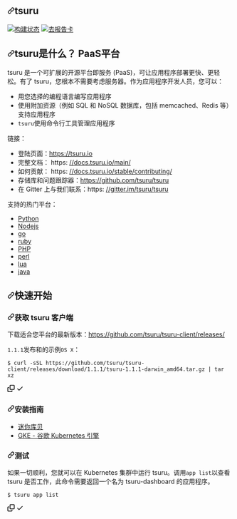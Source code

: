 <div class="Box-sc-g0xbh4-0 bJMeLZ js-snippet-clipboard-copy-unpositioned" data-hpc="true"><article class="markdown-body entry-content container-lg" itemprop="text"><h1 tabindex="-1" dir="auto"><a id="user-content-tsuru" class="anchor" aria-hidden="true" tabindex="-1" href="#tsuru"><svg class="octicon octicon-link" viewBox="0 0 16 16" version="1.1" width="16" height="16" aria-hidden="true"><path d="m7.775 3.275 1.25-1.25a3.5 3.5 0 1 1 4.95 4.95l-2.5 2.5a3.5 3.5 0 0 1-4.95 0 .751.751 0 0 1 .018-1.042.751.751 0 0 1 1.042-.018 1.998 1.998 0 0 0 2.83 0l2.5-2.5a2.002 2.002 0 0 0-2.83-2.83l-1.25 1.25a.751.751 0 0 1-1.042-.018.751.751 0 0 1-.018-1.042Zm-4.69 9.64a1.998 1.998 0 0 0 2.83 0l1.25-1.25a.751.751 0 0 1 1.042.018.751.751 0 0 1 .018 1.042l-1.25 1.25a3.5 3.5 0 1 1-4.95-4.95l2.5-2.5a3.5 3.5 0 0 1 4.95 0 .751.751 0 0 1-.018 1.042.751.751 0 0 1-1.042.018 1.998 1.998 0 0 0-2.83 0l-2.5 2.5a1.998 1.998 0 0 0 0 2.83Z"></path></svg></a><font style="vertical-align: inherit;"><font style="vertical-align: inherit;">tsuru</font></font></h1>
<p dir="auto"><a href="https://github.com/tsuru/tsuru/actions"><img src="https://github.com/tsuru/tsuru/workflows/ci/badge.svg?branch=main" alt="构建状态" style="max-width: 100%;"></a>
<a href="https://goreportcard.com/report/github.com/tsuru/tsuru" rel="nofollow"><img src="https://camo.githubusercontent.com/9f229c45533ebe7cf1c27405ff402ff69ea118521fdbcd1ed20598753a2539c7/68747470733a2f2f676f7265706f7274636172642e636f6d2f62616467652f6769746875622e636f6d2f74737572752f7473757275" alt="去报告卡" data-canonical-src="https://goreportcard.com/badge/github.com/tsuru/tsuru" style="max-width: 100%;"></a></p>
<h2 tabindex="-1" dir="auto"><a id="user-content-what-is-tsuru" class="anchor" aria-hidden="true" tabindex="-1" href="#what-is-tsuru"><svg class="octicon octicon-link" viewBox="0 0 16 16" version="1.1" width="16" height="16" aria-hidden="true"><path d="m7.775 3.275 1.25-1.25a3.5 3.5 0 1 1 4.95 4.95l-2.5 2.5a3.5 3.5 0 0 1-4.95 0 .751.751 0 0 1 .018-1.042.751.751 0 0 1 1.042-.018 1.998 1.998 0 0 0 2.83 0l2.5-2.5a2.002 2.002 0 0 0-2.83-2.83l-1.25 1.25a.751.751 0 0 1-1.042-.018.751.751 0 0 1-.018-1.042Zm-4.69 9.64a1.998 1.998 0 0 0 2.83 0l1.25-1.25a.751.751 0 0 1 1.042.018.751.751 0 0 1 .018 1.042l-1.25 1.25a3.5 3.5 0 1 1-4.95-4.95l2.5-2.5a3.5 3.5 0 0 1 4.95 0 .751.751 0 0 1-.018 1.042.751.751 0 0 1-1.042.018 1.998 1.998 0 0 0-2.83 0l-2.5 2.5a1.998 1.998 0 0 0 0 2.83Z"></path></svg></a><font style="vertical-align: inherit;"><font style="vertical-align: inherit;">tsuru是什么？   PaaS平台 </font></font></h2>
<p dir="auto"><font style="vertical-align: inherit;"><font style="vertical-align: inherit;">tsuru 是一个可扩展的开源平台即服务 (PaaS)，可让应用程序部署更快、更轻松。</font><font style="vertical-align: inherit;">有了 tsuru，您根本不需要考虑服务器。</font><font style="vertical-align: inherit;">作为应用程序开发人员，您可以：</font></font></p>
<ul dir="auto">
<li><font style="vertical-align: inherit;"><font style="vertical-align: inherit;">用您选择的编程语言编写应用程序</font></font></li>
<li><font style="vertical-align: inherit;"><font style="vertical-align: inherit;">使用附加资源（例如 SQL 和 NoSQL 数据库，包括 memcached、Redis 等）支持应用程序</font></font></li>
<li><font style="vertical-align: inherit;"></font><code>tsuru</code><font style="vertical-align: inherit;"><font style="vertical-align: inherit;">使用命令行工具</font><font style="vertical-align: inherit;">管理应用程序</font></font></li>
</ul>
<p dir="auto"><font style="vertical-align: inherit;"><font style="vertical-align: inherit;">链接：</font></font></p>
<ul dir="auto">
<li><font style="vertical-align: inherit;"><font style="vertical-align: inherit;">登陆页面：</font></font><a href="https://tsuru.io" rel="nofollow"><font style="vertical-align: inherit;"><font style="vertical-align: inherit;">https://tsuru.io</font></font></a></li>
<li><font style="vertical-align: inherit;"><font style="vertical-align: inherit;">完整文档： https: </font></font><a href="https://docs.tsuru.io/main/" rel="nofollow"><font style="vertical-align: inherit;"><font style="vertical-align: inherit;">//docs.tsuru.io/main/</font></font></a></li>
<li><font style="vertical-align: inherit;"><font style="vertical-align: inherit;">如何贡献： https: </font></font><a href="https://docs.tsuru.io/stable/contributing/" rel="nofollow"><font style="vertical-align: inherit;"><font style="vertical-align: inherit;">//docs.tsuru.io/stable/contributing/</font></font></a></li>
<li><font style="vertical-align: inherit;"><font style="vertical-align: inherit;">存储库和问题跟踪器：</font></font><a href="https://github.com/tsuru/tsuru"><font style="vertical-align: inherit;"><font style="vertical-align: inherit;">https://github.com/tsuru/tsuru</font></font></a></li>
<li><font style="vertical-align: inherit;"><font style="vertical-align: inherit;">在 Gitter 上与我们联系：https: </font></font><a href="https://gitter.im/tsuru/tsuru" rel="nofollow"><font style="vertical-align: inherit;"><font style="vertical-align: inherit;">//gitter.im/tsuru/tsuru</font></font></a></li>
</ul>
<p dir="auto"><font style="vertical-align: inherit;"><font style="vertical-align: inherit;">支持的热门平台：</font></font></p>
<ul dir="auto">
<li><a href="https://github.com/tsuru/platforms/tree/master/python"><font style="vertical-align: inherit;"><font style="vertical-align: inherit;">Python</font></font></a></li>
<li><a href="https://github.com/tsuru/platforms/tree/master/nodejs"><font style="vertical-align: inherit;"><font style="vertical-align: inherit;">Nodejs</font></font></a></li>
<li><a href="https://github.com/tsuru/platforms/tree/master/go"><font style="vertical-align: inherit;"><font style="vertical-align: inherit;">go</font></font></a></li>
<li><a href="https://github.com/tsuru/platforms/tree/master/ruby"><font style="vertical-align: inherit;"><font style="vertical-align: inherit;">ruby</font></font></a></li>
<li><a href="https://github.com/tsuru/platforms/tree/master/php"><font style="vertical-align: inherit;"><font style="vertical-align: inherit;">PHP</font></font></a></li>
<li><a href="https://github.com/tsuru/platforms/tree/master/perl"><font style="vertical-align: inherit;"><font style="vertical-align: inherit;">perl</font></font></a></li>
<li><a href="https://github.com/tsuru/platforms/tree/master/lua"><font style="vertical-align: inherit;"><font style="vertical-align: inherit;">lua</font></font></a></li>
<li><a href="https://github.com/tsuru/platforms/tree/master/java"><font style="vertical-align: inherit;"><font style="vertical-align: inherit;">java</font></font></a></li>
</ul>
<h2 tabindex="-1" dir="auto"><a id="user-content-quick-start" class="anchor" aria-hidden="true" tabindex="-1" href="#quick-start"><svg class="octicon octicon-link" viewBox="0 0 16 16" version="1.1" width="16" height="16" aria-hidden="true"><path d="m7.775 3.275 1.25-1.25a3.5 3.5 0 1 1 4.95 4.95l-2.5 2.5a3.5 3.5 0 0 1-4.95 0 .751.751 0 0 1 .018-1.042.751.751 0 0 1 1.042-.018 1.998 1.998 0 0 0 2.83 0l2.5-2.5a2.002 2.002 0 0 0-2.83-2.83l-1.25 1.25a.751.751 0 0 1-1.042-.018.751.751 0 0 1-.018-1.042Zm-4.69 9.64a1.998 1.998 0 0 0 2.83 0l1.25-1.25a.751.751 0 0 1 1.042.018.751.751 0 0 1 .018 1.042l-1.25 1.25a3.5 3.5 0 1 1-4.95-4.95l2.5-2.5a3.5 3.5 0 0 1 4.95 0 .751.751 0 0 1-.018 1.042.751.751 0 0 1-1.042.018 1.998 1.998 0 0 0-2.83 0l-2.5 2.5a1.998 1.998 0 0 0 0 2.83Z"></path></svg></a><font style="vertical-align: inherit;"><font style="vertical-align: inherit;">快速开始</font></font></h2>
<h3 tabindex="-1" dir="auto"><a id="user-content-getting-tsuru-client" class="anchor" aria-hidden="true" tabindex="-1" href="#getting-tsuru-client"><svg class="octicon octicon-link" viewBox="0 0 16 16" version="1.1" width="16" height="16" aria-hidden="true"><path d="m7.775 3.275 1.25-1.25a3.5 3.5 0 1 1 4.95 4.95l-2.5 2.5a3.5 3.5 0 0 1-4.95 0 .751.751 0 0 1 .018-1.042.751.751 0 0 1 1.042-.018 1.998 1.998 0 0 0 2.83 0l2.5-2.5a2.002 2.002 0 0 0-2.83-2.83l-1.25 1.25a.751.751 0 0 1-1.042-.018.751.751 0 0 1-.018-1.042Zm-4.69 9.64a1.998 1.998 0 0 0 2.83 0l1.25-1.25a.751.751 0 0 1 1.042.018.751.751 0 0 1 .018 1.042l-1.25 1.25a3.5 3.5 0 1 1-4.95-4.95l2.5-2.5a3.5 3.5 0 0 1 4.95 0 .751.751 0 0 1-.018 1.042.751.751 0 0 1-1.042.018 1.998 1.998 0 0 0-2.83 0l-2.5 2.5a1.998 1.998 0 0 0 0 2.83Z"></path></svg></a><font style="vertical-align: inherit;"><font style="vertical-align: inherit;">获取 tsuru 客户端</font></font></h3>
<p dir="auto"><font style="vertical-align: inherit;"><font style="vertical-align: inherit;">下载适合您平台的最新版本：</font></font><a href="https://github.com/tsuru/tsuru-client/releases/"><font style="vertical-align: inherit;"><font style="vertical-align: inherit;">https://github.com/tsuru/tsuru-client/releases/</font></font></a></p>
<p dir="auto"><font style="vertical-align: inherit;"></font><code>1.1.1</code><font style="vertical-align: inherit;"><font style="vertical-align: inherit;">发布和</font><font style="vertical-align: inherit;">的示例</font></font><code>OS X</code><font style="vertical-align: inherit;"><font style="vertical-align: inherit;">：</font></font></p>
<div class="snippet-clipboard-content notranslate position-relative overflow-auto"><pre class="notranslate"><code>$ curl -sSL https://github.com/tsuru/tsuru-client/releases/download/1.1.1/tsuru-1.1.1-darwin_amd64.tar.gz | tar xz
</code></pre><div class="zeroclipboard-container">
    <clipboard-copy aria-label="Copy" class="ClipboardButton btn btn-invisible js-clipboard-copy m-2 p-0 tooltipped-no-delay d-flex flex-justify-center flex-items-center" data-copy-feedback="Copied!" data-tooltip-direction="w" value="$ curl -sSL https://github.com/tsuru/tsuru-client/releases/download/1.1.1/tsuru-1.1.1-darwin_amd64.tar.gz | tar xz" tabindex="0" role="button">
      <svg aria-hidden="true" height="16" viewBox="0 0 16 16" version="1.1" width="16" data-view-component="true" class="octicon octicon-copy js-clipboard-copy-icon">
    <path d="M0 6.75C0 5.784.784 5 1.75 5h1.5a.75.75 0 0 1 0 1.5h-1.5a.25.25 0 0 0-.25.25v7.5c0 .138.112.25.25.25h7.5a.25.25 0 0 0 .25-.25v-1.5a.75.75 0 0 1 1.5 0v1.5A1.75 1.75 0 0 1 9.25 16h-7.5A1.75 1.75 0 0 1 0 14.25Z"></path><path d="M5 1.75C5 .784 5.784 0 6.75 0h7.5C15.216 0 16 .784 16 1.75v7.5A1.75 1.75 0 0 1 14.25 11h-7.5A1.75 1.75 0 0 1 5 9.25Zm1.75-.25a.25.25 0 0 0-.25.25v7.5c0 .138.112.25.25.25h7.5a.25.25 0 0 0 .25-.25v-7.5a.25.25 0 0 0-.25-.25Z"></path>
</svg>
      <svg aria-hidden="true" height="16" viewBox="0 0 16 16" version="1.1" width="16" data-view-component="true" class="octicon octicon-check js-clipboard-check-icon color-fg-success d-none">
    <path d="M13.78 4.22a.75.75 0 0 1 0 1.06l-7.25 7.25a.75.75 0 0 1-1.06 0L2.22 9.28a.751.751 0 0 1 .018-1.042.751.751 0 0 1 1.042-.018L6 10.94l6.72-6.72a.75.75 0 0 1 1.06 0Z"></path>
</svg>
    </clipboard-copy>
  </div></div>
<h3 tabindex="-1" dir="auto"><a id="user-content-install-guides" class="anchor" aria-hidden="true" tabindex="-1" href="#install-guides"><svg class="octicon octicon-link" viewBox="0 0 16 16" version="1.1" width="16" height="16" aria-hidden="true"><path d="m7.775 3.275 1.25-1.25a3.5 3.5 0 1 1 4.95 4.95l-2.5 2.5a3.5 3.5 0 0 1-4.95 0 .751.751 0 0 1 .018-1.042.751.751 0 0 1 1.042-.018 1.998 1.998 0 0 0 2.83 0l2.5-2.5a2.002 2.002 0 0 0-2.83-2.83l-1.25 1.25a.751.751 0 0 1-1.042-.018.751.751 0 0 1-.018-1.042Zm-4.69 9.64a1.998 1.998 0 0 0 2.83 0l1.25-1.25a.751.751 0 0 1 1.042.018.751.751 0 0 1 .018 1.042l-1.25 1.25a3.5 3.5 0 1 1-4.95-4.95l2.5-2.5a3.5 3.5 0 0 1 4.95 0 .751.751 0 0 1-.018 1.042.751.751 0 0 1-1.042.018 1.998 1.998 0 0 0-2.83 0l-2.5 2.5a1.998 1.998 0 0 0 0 2.83Z"></path></svg></a><font style="vertical-align: inherit;"><font style="vertical-align: inherit;">安装指南</font></font></h3>
<ul dir="auto">
<li><a href="https://tsuru.github.io/docs/getting_started/install_minikube/" rel="nofollow"><font style="vertical-align: inherit;"><font style="vertical-align: inherit;">迷你库贝</font></font></a></li>
<li><a href="https://tsuru.github.io/docs/getting_started/install_gke/" rel="nofollow"><font style="vertical-align: inherit;"><font style="vertical-align: inherit;">GKE - 谷歌 Kubernetes 引擎</font></font></a></li>
</ul>
<h3 tabindex="-1" dir="auto"><a id="user-content-testing" class="anchor" aria-hidden="true" tabindex="-1" href="#testing"><svg class="octicon octicon-link" viewBox="0 0 16 16" version="1.1" width="16" height="16" aria-hidden="true"><path d="m7.775 3.275 1.25-1.25a3.5 3.5 0 1 1 4.95 4.95l-2.5 2.5a3.5 3.5 0 0 1-4.95 0 .751.751 0 0 1 .018-1.042.751.751 0 0 1 1.042-.018 1.998 1.998 0 0 0 2.83 0l2.5-2.5a2.002 2.002 0 0 0-2.83-2.83l-1.25 1.25a.751.751 0 0 1-1.042-.018.751.751 0 0 1-.018-1.042Zm-4.69 9.64a1.998 1.998 0 0 0 2.83 0l1.25-1.25a.751.751 0 0 1 1.042.018.751.751 0 0 1 .018 1.042l-1.25 1.25a3.5 3.5 0 1 1-4.95-4.95l2.5-2.5a3.5 3.5 0 0 1 4.95 0 .751.751 0 0 1-.018 1.042.751.751 0 0 1-1.042.018 1.998 1.998 0 0 0-2.83 0l-2.5 2.5a1.998 1.998 0 0 0 0 2.83Z"></path></svg></a><font style="vertical-align: inherit;"><font style="vertical-align: inherit;">测试</font></font></h3>
<p dir="auto"><font style="vertical-align: inherit;"><font style="vertical-align: inherit;">如果一切顺利，您就可以在 Kubernetes 集群中运行 tsuru。</font><font style="vertical-align: inherit;">调用</font></font><code>app list</code><font style="vertical-align: inherit;"><font style="vertical-align: inherit;">以查看 tsuru 是否工作，此命令需要返回一个名为 tsuru-dashboard 的应用程序。</font></font></p>
<div class="snippet-clipboard-content notranslate position-relative overflow-auto"><pre class="notranslate"><code>$ tsuru app list
</code></pre><div class="zeroclipboard-container">
    <clipboard-copy aria-label="Copy" class="ClipboardButton btn btn-invisible js-clipboard-copy m-2 p-0 tooltipped-no-delay d-flex flex-justify-center flex-items-center" data-copy-feedback="Copied!" data-tooltip-direction="w" value="$ tsuru app list" tabindex="0" role="button">
      <svg aria-hidden="true" height="16" viewBox="0 0 16 16" version="1.1" width="16" data-view-component="true" class="octicon octicon-copy js-clipboard-copy-icon">
    <path d="M0 6.75C0 5.784.784 5 1.75 5h1.5a.75.75 0 0 1 0 1.5h-1.5a.25.25 0 0 0-.25.25v7.5c0 .138.112.25.25.25h7.5a.25.25 0 0 0 .25-.25v-1.5a.75.75 0 0 1 1.5 0v1.5A1.75 1.75 0 0 1 9.25 16h-7.5A1.75 1.75 0 0 1 0 14.25Z"></path><path d="M5 1.75C5 .784 5.784 0 6.75 0h7.5C15.216 0 16 .784 16 1.75v7.5A1.75 1.75 0 0 1 14.25 11h-7.5A1.75 1.75 0 0 1 5 9.25Zm1.75-.25a.25.25 0 0 0-.25.25v7.5c0 .138.112.25.25.25h7.5a.25.25 0 0 0 .25-.25v-7.5a.25.25 0 0 0-.25-.25Z"></path>
</svg>
      <svg aria-hidden="true" height="16" viewBox="0 0 16 16" version="1.1" width="16" data-view-component="true" class="octicon octicon-check js-clipboard-check-icon color-fg-success d-none">
    <path d="M13.78 4.22a.75.75 0 0 1 0 1.06l-7.25 7.25a.75.75 0 0 1-1.06 0L2.22 9.28a.751.751 0 0 1 .018-1.042.751.751 0 0 1 1.042-.018L6 10.94l6.72-6.72a.75.75 0 0 1 1.06 0Z"></path>
</svg>
    </clipboard-copy>
  </div></div>
</article></div>
